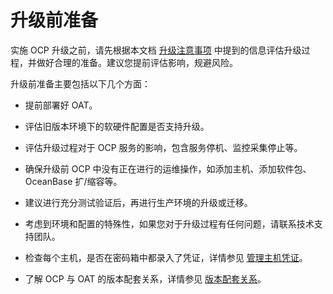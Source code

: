 # 升级前准备

实施 OCP 升级之前，请先根据本文档 [升级注意事项](200.upgrade-notice.md) 中提到的信息评估升级过程，并做好合理的准备。建议您提前评估影响，规避风险。

升级前准备主要包括以下几个方面：

* 提前部署好 OAT。
  
* 评估旧版本环境下的软硬件配置是否支持升级。

* 评估升级过程对于 OCP 服务的影响，包含服务停机、监控采集停止等。
  
* 确保升级前 OCP 中没有正在进行的运维操作，如添加主机、添加软件包、OceanBase 扩/缩容等。

* 建议进行充分测试验证后，再进行生产环境的升级或迁移。

* 考虑到环境和配置的特殊性，如果您对于升级过程有任何问题，请联系技术支持团队。

* 检查每个主机，是否在密码箱中都录入了凭证，详情参见 [管理主机凭证](../../1600.system-management-features/100.manage-password-box/100.create-a-credential.md)。

* 了解 OCP 与 OAT 的版本配套关系，详情参见 [版本配套关系](600.upgrade-appendix/200.version-supporting-relationship.md)。
